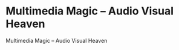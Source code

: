# Multimedia Magic – Audio Visual Heaven

Multimedia Magic – Audio Visual Heaven

<!-- Instalation:
git clone https://github.com/MattyMroz/mm_avh.git
cd mm_avh
pip install -r requirements.txt -->
